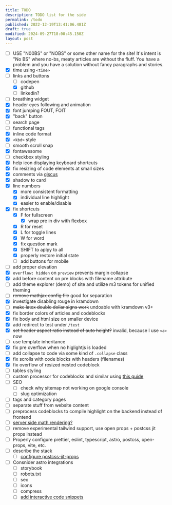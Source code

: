```yaml
---
title: TODO
description: TODO list for the side
permalink: /todo
published: 2022-12-19T13:41:06.481Z
draft: true
modified: 2024-09-27T18:00:45.150Z
layout: post
---
```


- [ ] USE "N00BS" or "NOBS" or some other name for the site! It's intent is "No BS" where no-bs, meaty articles are without the fluff. You have a problem and you have a solution without fancy paragraphs and stories.
- [x] time using `<time>`
- [ ] links and buttons
  - [ ] codepen
  - [x] github
  - [ ] linkedin?
- [ ] breathing widget
- [x] header eyes following and animation
- [x] font jumping FOUT, FOIT
- [x] "back" button
- [ ] search page
- [ ] functional tags
- [x] inline code format
- [x] `<kbd>` style
- [ ] smooth scroll snap
- [x] fontawesome
- [ ] checkbox styling
- [x] help icon displaying keyboard shortcuts
- [x] fix resizing of code elements at small sizes
- [x] comments via [giscus](https://giscus.app/)
- [x] shadow to card
- [x] line numbers
  - [x] more consistent formatting
  - [x] individual line highlight
  - [x] easier to enable/disable
- [x] fix shortcuts
  - [x] F for fullscreen
    - [x] wrap pre in div with flexbox
  - [x] R for reset
  - [x] L for toggle lines
  - [x] W for word
  - [x] fix question mark
  - [x] SHIFT to aplpy to all
  - [x] properly restore initial state
  - [ ] add buttons for mobile
- [ ] add proper elevation
- [x] `overflow: hidden` on `preview` prevents margin collapse
- [x] add before content on pre blocks with filename attribute
- [ ] add theme explorer (demo) of site and utilize m3 tokens for unified theming
- [ ] ~~remove mathjax config file~~ good for separation
- [x] investigate disabling rouge in kramdown
- [ ] ~~make latex double dollar signs work~~ undoable with kramdown v3+
- [x] fix border colors of articles and codeblocks
- [x] fix body and html size on smaller device
- [x] add redirect to test under `/test`
- [x] ~~set header aspect ratio instead of auto height?~~ invalid, because I use `<a>` now
- [ ] use template inheritance
- [x] fix pre overflow when no higlightjs is loaded
- [ ] add collapse to code via some kind of `.collapse` class
- [x] fix scrolls with code blocks with headers (filenames)
- [x] fix overflow of resized nested codeblock
- [ ] tables styling
- [ ] custom processor for codeblocks and similar using [this guide](https://fuzyll.com/2017/changing-markdown-output-in-jekyll/)
- [ ] SEO
  - [ ] check why sitemap not working on google console
  - [ ] slug optimization
- [ ] tags and category pages
- [ ] separate stuff from website content
- [ ] preprocess codeblocks to compile highlight on the backend instead of frontend
- [ ] [server side math rendering?](https://github.com/fmeum/jekyll-mathjax-csp)
- [ ] remove experimental tailwind support, use open props + postcss jit props instead
- [ ] Properly configure prettier, eslint, typescript, astro, postcss, open-props, vite, etc.
- [ ] describe the stack
  - [ ] [configure postcss-jit-props](https://github.com/GoogleChromeLabs/postcss-jit-props)
- [ ] Consnider astro integrations
  - [ ] storybook
  - [ ] robots.txt
  - [ ] seo
  - [ ] icons
  - [ ] compress
  - [ ] [add interactive code snippets](https://antonz.org/in-browser-code-playgrounds/)
